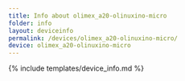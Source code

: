 ```yaml
---
title: Info about olimex_a20-olinuxino-micro
folder: info
layout: deviceinfo
permalink: /devices/olimex_a20-olinuxino-micro/
device: olimex_a20-olinuxino-micro
---
```

{% include templates/device_info.md %}
